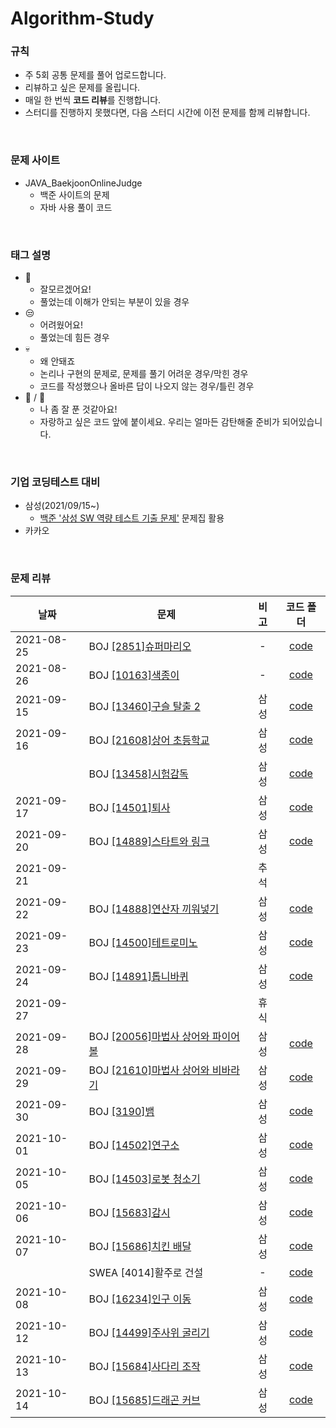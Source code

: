 # Algorithm-Study

### 규칙
* 주 5회 공통 문제를 풀어 업로드합니다.
* 리뷰하고 싶은 문제를 올립니다.
* 매일 한 번씩 **코드 리뷰**를 진행합니다.
* 스터디를 진행하지 못했다면, 다음 스터디 시간에 이전 문제를 함께 리뷰합니다.
<br>

### 문제 사이트
* JAVA_BaekjoonOnlineJudge
  * 백준 사이트의 문제
  * 자바 사용 풀이 코드
<br>

### 태그 설명
* 🤪
  * 잘모르겠어요!
  * 풀었는데 이해가 안되는 부분이 있을 경우
* 😒
  * 어려웠어요!
  * 풀었는데 힘든 경우
* 💀
  * 왜 안돼죠
  * 논리나 구현의 문제로, 문제를 풀기 어려운 경우/막힌 경우
  * 코드를 작성했으나 올바른 답이 나오지 않는 경우/틀린 경우
* 👑 / 💐
  * 나 좀 잘 푼 것같아요!
  * 자랑하고 싶은 코드 앞에 붙이세요. 우리는 얼마든 감탄해줄 준비가 되어있습니다.
<br>

### 기업 코딩테스트 대비
* 삼성(2021/09/15~)
  * [백준 '삼성 SW 역량 테스트 기출 문제'](https://www.acmicpc.net/workbook/view/1152) 문제집 활용
* 카카오
<br>
 
### 문제 리뷰
<!--|2021-10-00|BOJ [[]](https://www.acmicpc.net/problem/)|||-->
|날짜|문제|비고|코드 폴더|
|---|-------------------------------------------------------------------------------------------------------------------|:----------:|:------------:|
|2021-08-25|BOJ [[2851]슈퍼마리오](https://www.acmicpc.net/problem/2851)|-|[code](https://github.com/jeomn/Algorithm-Study/tree/main/JAVA_BaekjoonOnlineJudge/%EA%B5%AC%ED%98%84/%5B2851%5D%EC%8A%88%ED%8D%BC%EB%A7%88%EB%A6%AC%EC%98%A4)|
|2021-08-26|BOJ [[10163]색종이](https://www.acmicpc.net/problem/10163)|-|[code](https://github.com/jeomn/Algorithm-Study/tree/main/JAVA_BaekjoonOnlineJudge/%EA%B5%AC%ED%98%84/%5B10163%5D%EC%83%89%EC%A2%85%EC%9D%B4)|
|2021-09-15|BOJ [[13460]구슬 탈출 2](https://www.acmicpc.net/problem/13460)|삼성|[code](https://github.com/jeomn/Algorithm-Study/tree/main/JAVA_BaekjoonOnlineJudge/%EC%82%BC%EC%84%B1%20SW%20%EC%97%AD%EB%9F%89%20%ED%85%8C%EC%8A%A4%ED%8A%B8%20%EA%B8%B0%EC%B6%9C%20%EB%AC%B8%EC%A0%9C/%5B13460%5D%EA%B5%AC%EC%8A%AC%20%ED%83%88%EC%B6%9C%202)|
|2021-09-16|BOJ [[21608]상어 초등학교](https://www.acmicpc.net/problem/21608)|삼성|[code](https://github.com/jeomn/Algorithm-Study/tree/main/JAVA_BaekjoonOnlineJudge/%EC%82%BC%EC%84%B1%20SW%20%EC%97%AD%EB%9F%89%20%ED%85%8C%EC%8A%A4%ED%8A%B8%20%EA%B8%B0%EC%B6%9C%20%EB%AC%B8%EC%A0%9C/%5B21608%5D%EC%83%81%EC%96%B4%20%EC%B4%88%EB%93%B1%ED%95%99%EA%B5%90)|
||BOJ [[13458]시험감독](https://www.acmicpc.net/problem/13458)|삼성|[code](https://github.com/jeomn/Algorithm-Study/tree/main/JAVA_BaekjoonOnlineJudge/%EC%82%BC%EC%84%B1%20SW%20%EC%97%AD%EB%9F%89%20%ED%85%8C%EC%8A%A4%ED%8A%B8%20%EA%B8%B0%EC%B6%9C%20%EB%AC%B8%EC%A0%9C/%5B13458%5D%EC%8B%9C%ED%97%98%20%EA%B0%90%EB%8F%85)|
|2021-09-17|BOJ [[14501]퇴사](https://www.acmicpc.net/problem/14501)|삼성|[code](https://github.com/jeomn/Algorithm-Study/tree/main/JAVA_BaekjoonOnlineJudge/%EC%82%BC%EC%84%B1%20SW%20%EC%97%AD%EB%9F%89%20%ED%85%8C%EC%8A%A4%ED%8A%B8%20%EA%B8%B0%EC%B6%9C%20%EB%AC%B8%EC%A0%9C/%5B14501%5D%ED%87%B4%EC%82%AC)|
|2021-09-20|BOJ [[14889]스타트와 링크](https://www.acmicpc.net/problem/14889)|삼성|[code](https://github.com/jeomn/Algorithm-Study/tree/main/JAVA_BaekjoonOnlineJudge/%EC%82%BC%EC%84%B1%20SW%20%EC%97%AD%EB%9F%89%20%ED%85%8C%EC%8A%A4%ED%8A%B8%20%EA%B8%B0%EC%B6%9C%20%EB%AC%B8%EC%A0%9C/%5B14889%5D%EC%8A%A4%ED%83%80%ED%8A%B8%EC%99%80%20%EB%A7%81%ED%81%AC)|
|2021-09-21||추석||
|2021-09-22|BOJ [[14888]연산자 끼워넣기](https://www.acmicpc.net/problem/14888)|삼성|[code](https://github.com/jeomn/Algorithm-Study/tree/main/JAVA_BaekjoonOnlineJudge/%EC%82%BC%EC%84%B1%20SW%20%EC%97%AD%EB%9F%89%20%ED%85%8C%EC%8A%A4%ED%8A%B8%20%EA%B8%B0%EC%B6%9C%20%EB%AC%B8%EC%A0%9C/%5B14888%5D%EC%97%B0%EC%82%B0%EC%9E%90%20%EB%81%BC%EC%9B%8C%EB%84%A3%EA%B8%B0)|
|2021-09-23|BOJ [[14500]테트로미노](https://www.acmicpc.net/problem/14500)|삼성|[code](https://github.com/jeomn/Algorithm-Study/tree/main/JAVA_BaekjoonOnlineJudge/%EC%82%BC%EC%84%B1%20SW%20%EC%97%AD%EB%9F%89%20%ED%85%8C%EC%8A%A4%ED%8A%B8%20%EA%B8%B0%EC%B6%9C%20%EB%AC%B8%EC%A0%9C/%5B14500%5D%ED%85%8C%ED%8A%B8%EB%A1%9C%EB%AF%B8%EB%85%B8)|
|2021-09-24|BOJ [[14891]톱니바퀴](https://www.acmicpc.net/problem/14891)|삼성|[code](https://github.com/jeomn/Algorithm-Study/tree/main/JAVA_BaekjoonOnlineJudge/%EC%82%BC%EC%84%B1%20SW%20%EC%97%AD%EB%9F%89%20%ED%85%8C%EC%8A%A4%ED%8A%B8%20%EA%B8%B0%EC%B6%9C%20%EB%AC%B8%EC%A0%9C/%5B14891%5D%ED%86%B1%EB%8B%88%EB%B0%94%ED%80%B4)|
|2021-09-27||휴식||
|2021-09-28|BOJ [[20056]마법사 상어와 파이어볼](https://www.acmicpc.net/problem/20056)|삼성|[code](https://github.com/jeomn/Algorithm-Study/tree/main/JAVA_BaekjoonOnlineJudge/%EC%82%BC%EC%84%B1%20SW%20%EC%97%AD%EB%9F%89%20%ED%85%8C%EC%8A%A4%ED%8A%B8%20%EA%B8%B0%EC%B6%9C%20%EB%AC%B8%EC%A0%9C/%5B20056%5D%EB%A7%88%EB%B2%95%EC%82%AC%EC%83%81%EC%96%B4%EC%99%80%20%ED%8C%8C%EC%9D%B4%EC%96%B4%EB%B3%BC)|
|2021-09-29|BOJ [[21610]마법사 상어와 비바라기](https://www.acmicpc.net/problem/21610)|삼성|[code](https://github.com/jeomn/Algorithm-Study/tree/main/JAVA_BaekjoonOnlineJudge/%EC%82%BC%EC%84%B1%20SW%20%EC%97%AD%EB%9F%89%20%ED%85%8C%EC%8A%A4%ED%8A%B8%20%EA%B8%B0%EC%B6%9C%20%EB%AC%B8%EC%A0%9C/%5B21610%5D%EB%A7%88%EB%B2%95%EC%82%AC%20%EC%83%81%EC%96%B4%EC%99%80%20%EB%B9%84%EB%B0%94%EB%9D%BC%EA%B8%B0)|
|2021-09-30|BOJ [[3190]뱀](https://www.acmicpc.net/problem/3190)|삼성|[code](https://github.com/jeomn/Algorithm-Study/tree/main/JAVA_BaekjoonOnlineJudge/%EC%82%BC%EC%84%B1%20SW%20%EC%97%AD%EB%9F%89%20%ED%85%8C%EC%8A%A4%ED%8A%B8%20%EA%B8%B0%EC%B6%9C%20%EB%AC%B8%EC%A0%9C/%5B3190%5D%EB%B1%80)|
|2021-10-01|BOJ [[14502]연구소](https://www.acmicpc.net/problem/14502)|삼성|[code](https://github.com/jeomn/Algorithm-Study/tree/main/JAVA_BaekjoonOnlineJudge/%EC%82%BC%EC%84%B1%20SW%20%EC%97%AD%EB%9F%89%20%ED%85%8C%EC%8A%A4%ED%8A%B8%20%EA%B8%B0%EC%B6%9C%20%EB%AC%B8%EC%A0%9C/%5B14502%5D%EC%97%B0%EA%B5%AC%EC%86%8C)|
|2021-10-05|BOJ [[14503]로봇 청소기](https://www.acmicpc.net/problem/14503)|삼성|[code](https://github.com/jeomn/Algorithm-Study/tree/main/JAVA_BaekjoonOnlineJudge/%EC%82%BC%EC%84%B1%20SW%20%EC%97%AD%EB%9F%89%20%ED%85%8C%EC%8A%A4%ED%8A%B8%20%EA%B8%B0%EC%B6%9C%20%EB%AC%B8%EC%A0%9C/%5B14503%5D%EB%A1%9C%EB%B4%87%20%EC%B2%AD%EC%86%8C%EA%B8%B0)|
|2021-10-06|BOJ [[15683]감시](https://www.acmicpc.net/problem/15683)|삼성|[code](https://github.com/jeomn/Algorithm-Study/tree/main/JAVA_BaekjoonOnlineJudge/%EC%82%BC%EC%84%B1%20SW%20%EC%97%AD%EB%9F%89%20%ED%85%8C%EC%8A%A4%ED%8A%B8%20%EA%B8%B0%EC%B6%9C%20%EB%AC%B8%EC%A0%9C/%5B15683%5D%EA%B0%90%EC%8B%9C)|
|2021-10-07|BOJ [[15686]치킨 배달](https://www.acmicpc.net/problem/15686)|삼성|[code](https://github.com/jeomn/Algorithm-Study/tree/main/JAVA_BaekjoonOnlineJudge/%EC%82%BC%EC%84%B1%20SW%20%EC%97%AD%EB%9F%89%20%ED%85%8C%EC%8A%A4%ED%8A%B8%20%EA%B8%B0%EC%B6%9C%20%EB%AC%B8%EC%A0%9C/%5B15686%5D%EC%B9%98%ED%82%A8%20%EB%B0%B0%EB%8B%AC)|
||SWEA [4014]활주로 건설|-|[code](https://github.com/jeomn/Algorithm-Study/tree/main/JAVA_SWExpertAcademy/%EB%AA%A8%EC%9D%98%20SW%20%EC%97%AD%EB%9F%89%20%ED%85%8C%EC%8A%A4%ED%8A%B8/%5B4014%5D%ED%99%9C%EC%A3%BC%EB%A1%9C%20%EA%B1%B4%EC%84%A4)|
|2021-10-08|BOJ [[16234]인구 이동](https://www.acmicpc.net/problem/16234)|삼성|[code](https://github.com/jeomn/Algorithm-Study/tree/main/JAVA_BaekjoonOnlineJudge/%EC%82%BC%EC%84%B1%20SW%20%EC%97%AD%EB%9F%89%20%ED%85%8C%EC%8A%A4%ED%8A%B8%20%EA%B8%B0%EC%B6%9C%20%EB%AC%B8%EC%A0%9C/%5B16234%5D%EC%9D%B8%EA%B5%AC%EC%9D%B4%EB%8F%99)|
|2021-10-12|BOJ [[14499]주사위 굴리기](https://www.acmicpc.net/problem/14499)|삼성|[code](https://github.com/jeomn/Algorithm-Study/tree/main/JAVA_BaekjoonOnlineJudge/%EC%82%BC%EC%84%B1%20SW%20%EC%97%AD%EB%9F%89%20%ED%85%8C%EC%8A%A4%ED%8A%B8%20%EA%B8%B0%EC%B6%9C%20%EB%AC%B8%EC%A0%9C/%5B14499%5D%EC%A3%BC%EC%82%AC%EC%9C%84%20%EA%B5%B4%EB%A6%AC%EA%B8%B0)|
|2021-10-13|BOJ [[15684]사다리 조작](https://www.acmicpc.net/problem/15684)|삼성|[code](https://github.com/jeomn/Algorithm-Study/tree/main/JAVA_BaekjoonOnlineJudge/%EC%82%BC%EC%84%B1%20SW%20%EC%97%AD%EB%9F%89%20%ED%85%8C%EC%8A%A4%ED%8A%B8%20%EA%B8%B0%EC%B6%9C%20%EB%AC%B8%EC%A0%9C/%5B15684%5D%EC%82%AC%EB%8B%A4%EB%A6%AC%20%EC%A1%B0%EC%9E%91)|
|2021-10-14|BOJ [[15685]드래곤 커브](https://www.acmicpc.net/problem/15685)|삼성|[code]()|
